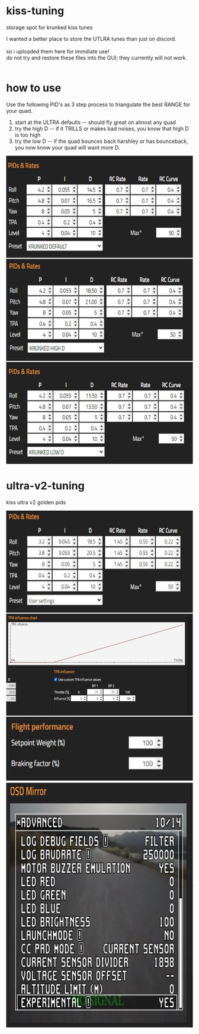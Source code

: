 # kiss-tuning
storage spot for krunked kiss tunes 

I wanted a better place to store the UTLRA tunes than just on discord. <br><br>
so i uploaded them here for immdiate use!<br>
do not try and restore these files into the GUI; they currently will not work.<br><br>

# how to use 
Use the following PID's as 3 step process to triangulate the best RANGE for your quad.

1. start at the ULTRA defaults
    -- should fly great on almost any quad
2. try the high D
    -- if it TRILLS or makes bad noises, you know that high D is too high
3. try the low D
    -- if the quad bounces back harshley or has bounceback, you now know your quad will want more D. 

<img src="https://github.com/krunked-fpv/kiss-tuning/blob/main/krunked_default.jpg?raw=true" width="660" height="275"/><br>
<img src="https://github.com/krunked-fpv/kiss-tuning/blob/main/krunked_high_D.jpg?raw=true" width="660" height="275"/><br>
<img src="https://github.com/krunked-fpv/kiss-tuning/blob/main/krunked_low_D.jpg?raw=true" width="660" height="275"/><br>



# ultra-v2-tuning
kiss ultra v2 golden pids


<img src="https://github.com/krunked-fpv/kiss-tuning/blob/main/v2_golden_pids.jpg?raw=true" width="660" height="275"/><br>
<img src="https://github.com/krunked-fpv/kiss-tuning/blob/main/krunked_tpa.jpg?raw=true" width="660" height="275"/><br>
<img src="https://github.com/krunked-fpv/kiss-tuning/blob/main/flight_performance.jpg?raw=true" width="660" height="175"/><br>
<img src="https://github.com/krunked-fpv/kiss-tuning/blob/main/exp_mode_on.jpg?raw=true" width="660" height="660"/><br>
